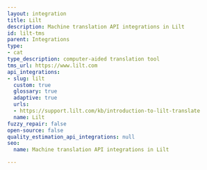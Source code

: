 ```yaml
---
layout: integration
title: Lilt
description: Machine translation API integrations in Lilt
id: lilt-tms
parent: Integrations
type:
- cat
type_description: computer-aided translation tool
tms_url: https://www.lilt.com
api_integrations:
- slug: lilt
  custom: true
  glossary: true
  adaptive: true
  urls:
  - https://support.lilt.com/kb/introduction-to-lilt-translate
  name: Lilt
fuzzy_repair: false
open-source: false
quality_estimation_api_integrations: null
seo:
  name: Machine translation API integrations in Lilt

---
```


